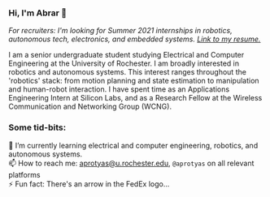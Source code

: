 ### Hi, I'm Abrar 👋  

*For recruiters: I'm looking for Summer 2021 internships in robotics, autonomous tech, electronics, and embedded systems.
[Link to my resume.](https://aprotyas.github.io/resources/resume.pdf)*  

I am a senior undergraduate student studying Electrical and Computer Engineering at the University of Rochester.
I am broadly interested in robotics and autonomous systems. This interest ranges throughout the 'robotics'
stack: from motion planning and state estimation to manipulation and human-robot interaction. I have spent time
as an Applications Engineering Intern at Silicon Labs, and as a Research Fellow at the Wireless Communication
and Networking Group (WCNG).  

### Some tid-bits:  
🌱 I’m currently learning electrical and computer engineering, robotics, and autonomous systems.  
📫 How to reach me: aprotyas@u.rochester.edu, `@aprotyas` on all relevant platforms  
⚡ Fun fact: There's an arrow in the FedEx logo...  

<!--
**aprotyas/aprotyas** is a ✨ _special_ ✨ repository because its `README.md` (this file) appears on your GitHub profile.

Here are some ideas to get you started:

- 🔭 I’m currently working on ...
- 🌱 I’m currently learning ...
- 👯 I’m looking to collaborate on ...
- 🤔 I’m looking for help with ...
- 💬 Ask me about ...
- 📫 How to reach me: ...
- 😄 Pronouns: ...
- ⚡ Fun fact: ...
-->
